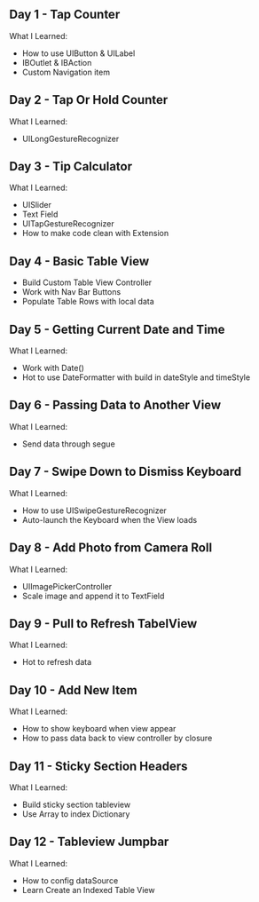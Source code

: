 


## Day 1 - Tap Counter

What I Learned:

- How to use UIButton & UILabel
- IBOutlet & IBAction
- Custom Navigation item

## Day 2 - Tap Or Hold Counter

What I Learned:

- UILongGestureRecognizer

## Day 3 - Tip Calculator

What I Learned:

- UISlider
- Text Field
- UITapGestureRecognizer
- How to make code clean with Extension

## Day 4 - Basic Table View

- Build Custom Table View Controller
- Work with Nav Bar Buttons
- Populate Table Rows with local data

## Day 5 - Getting Current Date and Time

What I Learned:

- Work with Date()
- Hot to use DateFormatter with build in dateStyle and timeStyle

## Day 6 - Passing Data to Another View

What I Learned:

- Send data through segue

## Day 7 - Swipe Down to Dismiss Keyboard

What I Learned:

- How to use UISwipeGestureRecognizer
- Auto-launch the Keyboard when the View loads

## Day 8 - Add Photo from Camera Roll

What I Learned:

- UIImagePickerController
- Scale image and append it to TextField

## Day 9 - Pull to Refresh TabelView

What I Learned:

- Hot to refresh data

## Day 10 - Add New Item

What I Learned:

- How to show keyboard when view appear
- How to pass data back to view controller by closure

## Day 11 - Sticky Section Headers

What I Learned:

- Build sticky section tableview
- Use Array to index Dictionary

## Day 12 - Tableview Jumpbar

What I Learned:

- How to config dataSource
- Learn Create an Indexed Table View